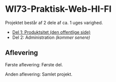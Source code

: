 # WI73-Praktisk-Web-HI-FI


Projektet består af 2 dele af ca. 1 uges varighed.

* <a href="https://github.com/rts-cmk/WI73-Praktisk-Web-HI-FI/blob/master/Del%201.md" target="_blank">Del 1: Produktsitet (den offentlige side)</a>
* Del 2: Administration  _(kommer senere)_

## Aflevering

Første aflevering: Første del.

Anden aflevering: Samlet projekt.
